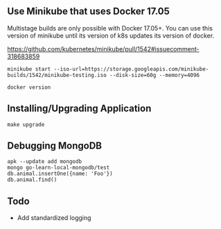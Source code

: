 ## Use Minikube that uses Docker 17.05

Multistage builds are only possible with Docker 17.05+. You can use this
version of minikube until its version of k8s updates its version of docker.

https://github.com/kubernetes/minikube/pull/1542#issuecomment-318683859

    minikube start --iso-url=https://storage.googleapis.com/minikube-builds/1542/minikube-testing.iso --disk-size=60g --memory=4096

    docker version

## Installing/Upgrading Application

    make upgrade

## Debugging MongoDB

    apk --update add mongodb
    mongo go-learn-local-mongodb/test
    db.animal.insertOne({name: 'Foo'})
    db.animal.find()

## Todo

 * Add standardized logging
